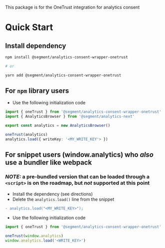 This package is for the OneTrust integration for analytics consent


# Quick Start


## Install dependency 

```sh
npm install @segment/analytics-consent-wrapper-onetrust

# or

yarn add @segment/analytics-consent-wrapper-onetrust
```

## For `npm` library users


- Use the following initialization code 
```ts
import { oneTrust } from '@segment/analytics-consent-wrapper-onetrust'
import { AnalyticsBrowser } from '@segment/analytics-next'

export const analytics = new AnalyticsBrowser()

oneTrust(analytics)
analytics.load({ writeKey: '<MY_WRITE_KEY'> })

```

## For snippet users (window.analytics) who _also_ use a bundler like webpack
### *NOTE:* a pre-bundled version that can be loaded through a `<script>` is on the roadmap, but _not_ supported at this point

- Install the dependency (see directions)
- Delete the `analytics.load()` line from the snippet

```diff
- analytics.load("<MY_WRITE_KEY>");
```

- Use the following initialization code 

```ts
import { oneTrust } from '@segment/analytics-consent-wrapper-onetrust'

oneTrust(window.analytics)
window.analytics.load('<WRITE_KEY>')

```

